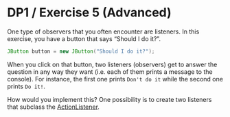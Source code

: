 # DP1 / Exercise 5 (Advanced)
One type of observers that you often encounter are listeners. In this exercise, you have a button that says “Should I do it?”.
 
 ```java
JButton button = new JButton("Should I do it?");
```

When you click on that button, two listeners (observers) get to answer the question in any way they want (i.e. each of them prints a message to the console). For instance, the first one prints `Don't do it` while the second one prints `Do it!`.

How would you implement this? One possibility is to create two listeners that subclass the [ActionListener](https://docs.oracle.com/javase/tutorial/uiswing/events/actionlistener.html).

